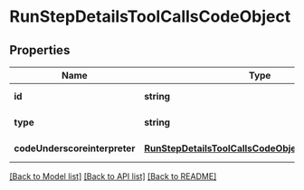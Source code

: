 # RunStepDetailsToolCallsCodeObject

## Properties
Name | Type | Description | Notes
------------ | ------------- | ------------- | -------------
**id** | **string** |  | [default to null]
**type** | **string** |  | [default to null]
**codeUnderscoreinterpreter** | [**RunStepDetailsToolCallsCodeObjectCodeInterpreter**](RunStepDetailsToolCallsCodeObjectCodeInterpreter.md) |  | [default to null]

[[Back to Model list]](../README.md#documentation-for-models) [[Back to API list]](../README.md#documentation-for-api-endpoints) [[Back to README]](../README.md)


